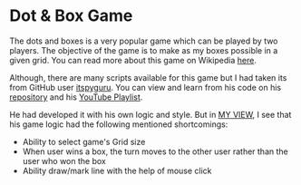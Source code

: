 # Dot & Box Game
The dots and boxes is a very popular game which can be played by two players. The objective of the game is to make as my boxes possible in a given grid. You can read more about this game on Wikipedia [here](https://en.wikipedia.org/wiki/Dots_and_boxes).

Although, there are many scripts available for this game but I had taken its from GitHub user [itspyguru](https://github.com/itspyguru). You can view and learn from his code on his [repository](https://github.com/itspyguru/Python-Games) and his [YouTube Playlist](https://www.youtube.com/watch?v=IMpQOY-RiIk&list=PLHlrXTRZkTLCnllFO9wjnpucgFN6KrzOV).

He had developed it with his own logic and style. But in [MY VIEW](https://github.com/asadblinks), I see that his game logic had the following mentioned shortcomings:
- Ability to select game's Grid size
- When user wins a box, the turn moves to the other user rather than the user who won the box
- Ability draw/mark line with the help of mouse click
